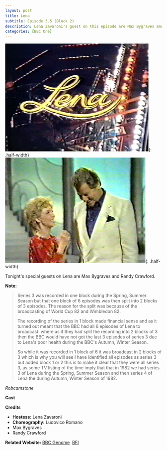 ```yaml
---
layout: post
title: Lena
subtitle: Episode 3.5 (Block 2)
description: Lena Zavaroni's guest on this episode are Max Bygraves and Randy Crawford.
categories: [BBC One]
---
```


![](/assets/images/Lena/1982-Lena-01.png){: .half-width}
![](/assets/images/Lena/1982-12-07-Lena.png){: .half-width}

Tonight's special guests on Lena are Max Bygraves and Randy Crawford.

**Note:**
> Series 3 was recorded in one block during the Spring, Summer Season but that one block of 6 episodes was then split into 2 blocks of 3 episodes. The reason for the split was because of the broadcasting of World Cup 82 and Wimbledon 82.
>
> The recording of the series in 1 block made financial sense and as it turned out meant that the BBC had all 6 episodes of Lena to broadcast. where as if they had split the recording into 2 blocks of 3 then the BBC would have not got the last 3 episodes of series 3 due to Lena's poor health during the BBC's Autumn, Winter Season.
>
> So while it was recorded in 1 block of 6 it was broadcast in 2 blocks of 3 which is why you will see I have identified all episodes as series 3 but added block 1 or 2 this is to make it clear that they were all series 3, as some TV listing of the time imply that that in 1982 we had series 3 of Lena during the Spring, Summer Season and then series 4 of Lena the during Autumn, Winter Season of 1982.

<cite>Robcamstone</cite>

**Cast**

**Credits**

* **Hostess:** Lena Zavaroni
* **Choreography:** Ludovico Romano
* Max Bygraves
* Randy Crawford

**Related Website:**
<span class="post-categories">[BBC Genome](https://genome.ch.bbc.co.uk/f9b4944926394696ac9f872b11dd1967)&nbsp;
[BFI](http://explore.bfi.org.uk/4ce2b790cfbac)
</span>
